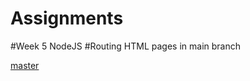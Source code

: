 # Assignments
#Week 5 NodeJS
#Routing HTML pages in main branch

[master](https://github.com/KakwiriStephen/Assignments/tree/master)
